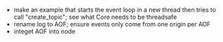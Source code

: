 - make an example that starts the event loop in a new thread then tries to call "create_topic"; see what Core needs to be threadsafe
- rename log to AOF; ensure events only come from one origin per AOF
- integet AOF into node
